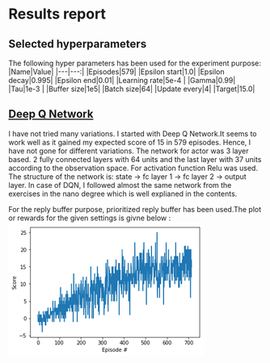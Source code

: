 # Results report

## Selected hyperparameters
The following hyper parameters has been used for the experiment purpose:
|Name|Value|
|---|---:|
|Episodes|579|
|Epsilon start|1.0|
|Epsilon decay|0.995|
|Epsilon end|0.01|
|Learning rate|5e-4 |
|Gamma|0.99|
|Tau|1e-3 |
|Buffer size|1e5|
|Batch size|64|
|Update every|4|
|Target|15.0|

## [Deep Q Network](https://arxiv.org/abs/1312.5602)

I have not tried many variations. I started with Deep Q Network.It seems to work well as it gained my expected score of 15 in 579 episodes. Hence, I have not gone for different variations.
The network for actor was 3 layer based. 2 fully connected layers with 64 units and the last layer with 37 units according to the observation space. For activation function Relu was used. The structure of the network is: state -> fc layer 1 -> fc layer 2 -> output layer. In case of DQN, I followed almost the same network from the exercises in the nano degree which is well explianed in the contents. 

For the reply buffer purpose, prioritized reply buffer has been used.The plot or rewards for the given settings is givne below :
![plot of rewards](./index.png)
